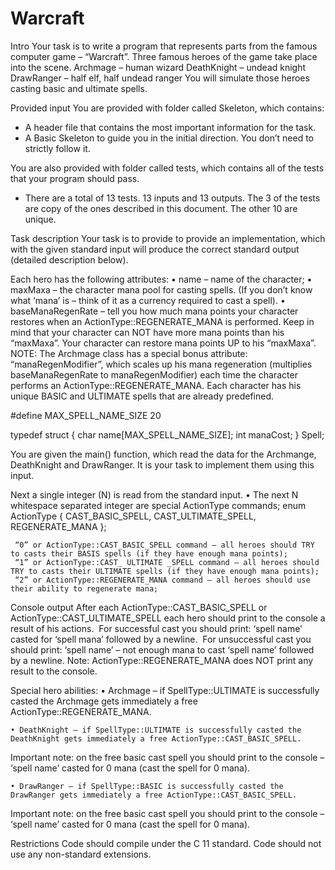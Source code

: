 # Warcraft

Intro
Your task is to write a program that represents parts from the famous computer game – “Warcraft”.
Three famous heroes of the game take place into the scene.
Archmage – human wizard
DeathKnight – undead knight
DrawRanger – half elf, half undead ranger
You will simulate those heroes casting basic and ultimate spells.


Provided input
You are provided with folder called Skeleton, which contains:
- A header file that contains the most important information for the task.
- A Basic Skeleton to guide you in the initial direction. You don’t need to strictly follow it.

You are also provided with folder called tests, which contains all of the tests that your program should pass.
- There are a total of 13 tests. 13 inputs and 13 outputs. The 3 of the tests are copy of the ones described in this document. The other 10 are unique.


Task description
Your task is to provide to provide an implementation, which with the given standard input will produce the correct standard output (detailed description below).

Each hero has the following attributes:
    • name – name of the character;
    • maxMaxa – the character mana pool for casting spells. (If you don’t know what ‘mana’ is – think of it as a currency required to cast a spell).
    • baseManaRegenRate – tell you how much mana points your character restores when an ActionType::REGENERATE_MANA is performed. Keep in mind that your character can NOT have more mana points than his “maxMaxa”. Your character can restore mana points UP to his “maxMaxa”.
NOTE: The Archmage class has a special bonus attribute: “manaRegenModifier”, which scales up his mana regeneration (multiplies baseManaRegenRate to manaRegenModifier) each time the character performs an ActionType::REGENERATE_MANA.
Each character has his unique BASIC and ULTIMATE spells that are already predefined.

#define MAX_SPELL_NAME_SIZE 20

typedef struct {
  char name[MAX_SPELL_NAME_SIZE];
  int manaCost;
} Spell;

You are given the main() function, which read the data for the Archmange, DeathKnight and DrawRanger. It is your task to implement them using this input.
 
Next a single integer (N) is read from the standard input.
    • The next N whitespace separated integer are special ActionType commands;
enum ActionType {
  CAST_BASIC_SPELL, CAST_ULTIMATE_SPELL, REGENERATE_MANA
};

    ​ “0” or ActionType::CAST_BASIC_SPELL command – all heroes should TRY to casts their BASIS spells (if they have enough mana points);
    ​ “1” or ActionType::CAST_ ULTIMATE _SPELL command – all heroes should TRY to casts their ULTIMATE spells (if they have enough mana points);
    ​ “2” or ActionType::REGENERATE_MANA command – all heroes should use their ability to regenerate mana;

Console output
After each ActionType::CAST_BASIC_SPELL or ActionType::CAST_ULTIMATE_SPELL each hero should print to the console a result of his actions.
    ​ For successful cast you should print: ‘spell name’ casted for ‘spell mana’ followed by a newline.
    ​ For unsuccessful cast you should print: ‘spell name’ – not enough mana to cast ‘spell name’ followed by a newline. 
Note: ActionType::REGENERATE_MANA does NOT print any result to the console.

Special hero abilities:
    • Archmage – if SpellType::ULTIMATE is successfully casted the Archmage gets immediately a free ActionType::REGENERATE_MANA.

    • DeathKnight – if SpellType::ULTIMATE is successfully casted the DeathKnight gets immediately a free ActionType::CAST_BASIC_SPELL. 
Important note: on the free basic cast spell you should print to the console – ‘spell name’ casted for 0 mana (cast the spell for 0 mana).

    • DrawRanger – if SpellType::BASIC is successfully casted the DrawRanger gets immediately a free ActionType::CAST_BASIC_SPELL. 
Important note: on the free basic cast spell you should print to the console – ‘spell name’ casted for 0 mana (cast the spell for 0 mana).

Restrictions
Code should compile under the C 11 standard.
Code should not use any non-standard extensions.
